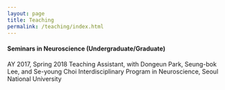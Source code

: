 ```yaml
---
layout: page
title: Teaching
permalink: /teaching/index.html
---
```


#### Seminars in Neuroscience (Undergraduate/Graduate)
AY 2017, Spring 2018
Teaching Assistant, with Dongeun Park, Seung-bok Lee, and Se-young Choi
Interdisciplinary Program in Neuroscience, Seoul National University
